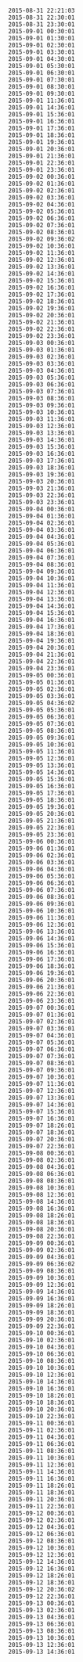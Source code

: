 `2015-08-31 22:21:03`<br />
`2015-08-31 22:30:01`<br />
`2015-08-31 23:30:01`<br />
`2015-09-01 00:30:01`<br />
`2015-09-01 01:30:01`<br />
`2015-09-01 02:30:01`<br />
`2015-09-01 03:30:01`<br />
`2015-09-01 04:30:01`<br />
`2015-09-01 05:30:01`<br />
`2015-09-01 06:30:01`<br />
`2015-09-01 07:30:01`<br />
`2015-09-01 08:30:01`<br />
`2015-09-01 09:30:01`<br />
`2015-09-01 11:36:01`<br />
`2015-09-01 14:36:01`<br />
`2015-09-01 15:36:01`<br />
`2015-09-01 16:36:01`<br />
`2015-09-01 17:36:01`<br />
`2015-09-01 18:36:01`<br />
`2015-09-01 19:36:01`<br />
`2015-09-01 20:36:01`<br />
`2015-09-01 21:36:01`<br />
`2015-09-01 22:36:01`<br />
`2015-09-01 23:36:01`<br />
`2015-09-02 00:36:01`<br />
`2015-09-02 01:36:01`<br />
`2015-09-02 02:36:01`<br />
`2015-09-02 03:36:01`<br />
`2015-09-02 04:36:01`<br />
`2015-09-02 05:36:01`<br />
`2015-09-02 06:36:01`<br />
`2015-09-02 07:36:01`<br />
`2015-09-02 08:36:01`<br />
`2015-09-02 09:36:02`<br />
`2015-09-02 10:36:01`<br />
`2015-09-02 11:36:01`<br />
`2015-09-02 12:36:01`<br />
`2015-09-02 13:36:01`<br />
`2015-09-02 14:36:01`<br />
`2015-09-02 15:36:01`<br />
`2015-09-02 16:36:01`<br />
`2015-09-02 17:36:01`<br />
`2015-09-02 18:36:01`<br />
`2015-09-02 19:36:01`<br />
`2015-09-02 20:36:01`<br />
`2015-09-02 21:36:01`<br />
`2015-09-02 22:36:01`<br />
`2015-09-02 23:36:01`<br />
`2015-09-03 00:36:01`<br />
`2015-09-03 01:36:01`<br />
`2015-09-03 02:36:01`<br />
`2015-09-03 03:36:01`<br />
`2015-09-03 04:36:01`<br />
`2015-09-03 05:36:01`<br />
`2015-09-03 06:36:01`<br />
`2015-09-03 07:36:01`<br />
`2015-09-03 08:36:01`<br />
`2015-09-03 09:36:01`<br />
`2015-09-03 10:36:01`<br />
`2015-09-03 11:36:01`<br />
`2015-09-03 12:36:01`<br />
`2015-09-03 13:36:01`<br />
`2015-09-03 14:36:01`<br />
`2015-09-03 15:36:01`<br />
`2015-09-03 16:36:01`<br />
`2015-09-03 17:36:01`<br />
`2015-09-03 18:36:01`<br />
`2015-09-03 19:36:01`<br />
`2015-09-03 20:36:01`<br />
`2015-09-03 21:36:01`<br />
`2015-09-03 22:36:01`<br />
`2015-09-03 23:36:01`<br />
`2015-09-04 00:36:01`<br />
`2015-09-04 01:36:01`<br />
`2015-09-04 02:36:01`<br />
`2015-09-04 03:36:01`<br />
`2015-09-04 04:36:01`<br />
`2015-09-04 05:36:01`<br />
`2015-09-04 06:36:01`<br />
`2015-09-04 07:36:01`<br />
`2015-09-04 08:36:01`<br />
`2015-09-04 09:36:01`<br />
`2015-09-04 10:36:01`<br />
`2015-09-04 11:36:01`<br />
`2015-09-04 12:36:01`<br />
`2015-09-04 13:36:01`<br />
`2015-09-04 14:36:01`<br />
`2015-09-04 15:36:01`<br />
`2015-09-04 16:36:01`<br />
`2015-09-04 17:36:01`<br />
`2015-09-04 18:36:01`<br />
`2015-09-04 19:36:01`<br />
`2015-09-04 20:36:01`<br />
`2015-09-04 21:36:01`<br />
`2015-09-04 22:36:01`<br />
`2015-09-04 23:36:01`<br />
`2015-09-05 00:36:01`<br />
`2015-09-05 01:36:01`<br />
`2015-09-05 02:36:01`<br />
`2015-09-05 03:36:01`<br />
`2015-09-05 04:36:02`<br />
`2015-09-05 05:36:01`<br />
`2015-09-05 06:36:01`<br />
`2015-09-05 07:36:01`<br />
`2015-09-05 08:36:01`<br />
`2015-09-05 09:36:01`<br />
`2015-09-05 10:36:01`<br />
`2015-09-05 11:36:01`<br />
`2015-09-05 12:36:01`<br />
`2015-09-05 13:36:01`<br />
`2015-09-05 14:36:01`<br />
`2015-09-05 15:36:01`<br />
`2015-09-05 16:36:01`<br />
`2015-09-05 17:36:01`<br />
`2015-09-05 18:36:01`<br />
`2015-09-05 19:36:01`<br />
`2015-09-05 20:36:01`<br />
`2015-09-05 21:36:01`<br />
`2015-09-05 22:36:01`<br />
`2015-09-05 23:36:01`<br />
`2015-09-06 00:36:01`<br />
`2015-09-06 01:36:01`<br />
`2015-09-06 02:36:01`<br />
`2015-09-06 03:36:01`<br />
`2015-09-06 04:36:01`<br />
`2015-09-06 05:36:01`<br />
`2015-09-06 06:36:01`<br />
`2015-09-06 07:36:01`<br />
`2015-09-06 08:36:01`<br />
`2015-09-06 09:36:01`<br />
`2015-09-06 10:36:01`<br />
`2015-09-06 11:36:01`<br />
`2015-09-06 12:36:01`<br />
`2015-09-06 13:36:01`<br />
`2015-09-06 14:36:01`<br />
`2015-09-06 15:36:01`<br />
`2015-09-06 16:36:01`<br />
`2015-09-06 17:36:01`<br />
`2015-09-06 18:36:01`<br />
`2015-09-06 19:36:01`<br />
`2015-09-06 20:36:01`<br />
`2015-09-06 21:36:01`<br />
`2015-09-06 22:36:01`<br />
`2015-09-06 23:36:01`<br />
`2015-09-07 00:36:01`<br />
`2015-09-07 01:36:01`<br />
`2015-09-07 02:36:01`<br />
`2015-09-07 03:36:01`<br />
`2015-09-07 04:36:01`<br />
`2015-09-07 05:36:01`<br />
`2015-09-07 06:36:01`<br />
`2015-09-07 07:36:01`<br />
`2015-09-07 08:36:01`<br />
`2015-09-07 09:36:01`<br />
`2015-09-07 10:36:01`<br />
`2015-09-07 11:36:01`<br />
`2015-09-07 12:36:01`<br />
`2015-09-07 13:36:01`<br />
`2015-09-07 14:36:01`<br />
`2015-09-07 15:36:01`<br />
`2015-09-07 16:36:01`<br />
`2015-09-07 18:26:01`<br />
`2015-09-07 18:36:01`<br />
`2015-09-07 20:36:01`<br />
`2015-09-07 22:36:01`<br />
`2015-09-08 00:36:01`<br />
`2015-09-08 02:36:01`<br />
`2015-09-08 04:36:01`<br />
`2015-09-08 06:36:01`<br />
`2015-09-08 08:36:01`<br />
`2015-09-08 10:36:01`<br />
`2015-09-08 12:36:01`<br />
`2015-09-08 14:36:01`<br />
`2015-09-08 16:36:01`<br />
`2015-09-08 18:26:01`<br />
`2015-09-08 18:36:01`<br />
`2015-09-08 20:36:01`<br />
`2015-09-08 22:36:01`<br />
`2015-09-09 00:36:01`<br />
`2015-09-09 02:36:01`<br />
`2015-09-09 04:36:01`<br />
`2015-09-09 06:36:02`<br />
`2015-09-09 08:36:01`<br />
`2015-09-09 10:36:01`<br />
`2015-09-09 12:36:01`<br />
`2015-09-09 14:36:01`<br />
`2015-09-09 16:36:01`<br />
`2015-09-09 18:26:01`<br />
`2015-09-09 18:36:01`<br />
`2015-09-09 20:36:01`<br />
`2015-09-09 22:36:01`<br />
`2015-09-10 00:36:01`<br />
`2015-09-10 02:36:01`<br />
`2015-09-10 04:36:01`<br />
`2015-09-10 06:36:01`<br />
`2015-09-10 08:36:01`<br />
`2015-09-10 10:36:01`<br />
`2015-09-10 12:36:01`<br />
`2015-09-10 14:36:01`<br />
`2015-09-10 16:36:01`<br />
`2015-09-10 18:26:01`<br />
`2015-09-10 18:36:01`<br />
`2015-09-10 20:36:01`<br />
`2015-09-10 22:36:01`<br />
`2015-09-11 00:36:01`<br />
`2015-09-11 02:36:01`<br />
`2015-09-11 04:36:01`<br />
`2015-09-11 06:36:01`<br />
`2015-09-11 08:36:01`<br />
`2015-09-11 10:36:01`<br />
`2015-09-11 12:36:01`<br />
`2015-09-11 14:36:01`<br />
`2015-09-11 16:36:01`<br />
`2015-09-11 18:26:01`<br />
`2015-09-11 18:36:01`<br />
`2015-09-11 20:36:01`<br />
`2015-09-11 22:36:01`<br />
`2015-09-12 00:36:01`<br />
`2015-09-12 02:36:01`<br />
`2015-09-12 04:36:01`<br />
`2015-09-12 06:36:01`<br />
`2015-09-12 08:36:01`<br />
`2015-09-12 10:36:01`<br />
`2015-09-12 12:36:01`<br />
`2015-09-12 14:36:01`<br />
`2015-09-12 16:36:01`<br />
`2015-09-12 18:26:01`<br />
`2015-09-12 18:36:01`<br />
`2015-09-12 20:36:02`<br />
`2015-09-12 22:36:01`<br />
`2015-09-13 00:36:01`<br />
`2015-09-13 02:36:01`<br />
`2015-09-13 04:36:01`<br />
`2015-09-13 06:36:01`<br />
`2015-09-13 08:36:01`<br />
`2015-09-13 10:36:01`<br />
`2015-09-13 12:36:01`<br />
`2015-09-13 14:36:01`<br />
